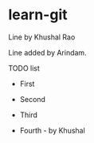 # learn-git

Line by Khushal Rao

Line added by Arindam.

TODO list

- First
- Second
- Third

- Fourth - by Khushal
